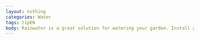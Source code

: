 ```yaml
---
layout: nothing
categories: Water
tags: tipEN
body: Rainwater is a great solution for watering your garden. Install a rain barrel at a downspout. Use it in your garden instead of drinking water from the tap.
---
```

